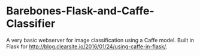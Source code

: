 # Barebones-Flask-and-Caffe-Classifier
A very basic webserver for image classification using a Caffe model. Built in Flask for http://blog.clearsite.io/2016/01/24/using-caffe-in-flask/.
